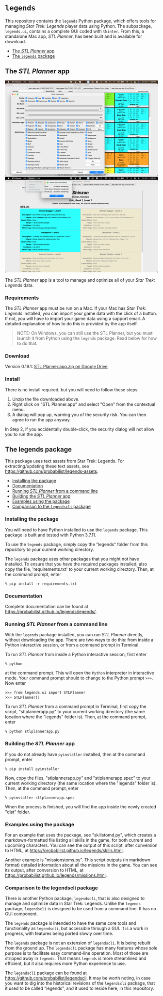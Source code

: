 # `legends`

This repository contains the `legends` Python package, which offers tools for managing *Star Trek: Legends* player data using Python. The subpackage, `legends.ui`, contains a complete GUI coded with `tkinter`. From this, a standalone Mac app, *STL Planner*, has been built and is available for download.

* [The *STL Planner* app](#the-stl-planner-app)
* [The `legends` package](#the-legends-package)

## The *STL Planner* app

![STL Planner screenshot 1](https://github.com/probabilist/legends/blob/main/screenshot.png)
![STL Planner screenshot 2](https://github.com/probabilist/legends/blob/main/screenshot2.png)

The *STL Planner* app is a tool to manage and optimize all of your *Star Trek: Legends* data.

### Requirements

The *STL Planner* app must be run on a Mac. If your Mac has *Star Trek: Legends* installed, you can import your game data with the click of a button. If not, you will have to import your game data using a support email. A detailed explanation of how to do this is provided by the app itself.

> NOTE: On Windows, you can still use the STL Planner, but you must launch it from Python using the `legends` package. Read below for how to do that.

### Download

Version 0.19.1: [STL Planner.app.zip on Google Drive](https://drive.google.com/file/d/1fmapquu-DUVeSOUEJnKu1S3ttwncSobd/view?usp=sharing)

### Install

There is no install required, but you will need to follow these steps:

1. Unzip the file downloaded above.
2. Right click on "STL Planner.app" and select "Open" from the contextual menu.
3. A dialog will pop up, warning you of the security risk. You can then agree to run the app anyway.

In Step 2, if you accidentally double-click, the security dialog will not allow you to run the app.

<!--### Developer version

If you'd like to try the latest developer version, it's here: [v0.10.1-dev](https://drive.google.com/file/d/1cC8wh6WpsdCjdXFE43TPNpQ_vRyhuQ3J/view?usp=sharing)

The developer version is a Unix Executable. When you run it in macOS, you will see two windows. One is the app, as usual. The other is a Terminal console.

The developer version may sometimes write to the console, not just for error messages, but for intended functionality. If the app is not functioning the way you expect, be sure to check the console.-->

## The legends package

This package uses text assets from Star Trek: Legends. For extracting/updating these text assets, see https://github.com/probabilist/legends-assets.

* [Installing the package](#installing-the-package)
* [Documentation](#documentation)
* [Running *STL Planner* from a command line](#running-stl-planner-from-a-command-line)
* [Building the *STL Planner* app](#building-the-stl-planner-app)
* [Examples using the package](#examples-using-the-package)
* [Comparison to the `legendscli` package](#comparison-to-the-legendscli-package)

### Installing the package

You will need to have Python installed to use the `legends` package. This package is built and tested with Python 3.7.11.

To use the `legends` package, simply copy the "legends" folder from this repository to your current working directory.

The `legends` package uses other packages that you might not have installed. To ensure that you have the required packages installed, also copy the file, 'requirements.txt' to your current working directory. Then, at the command prompt, enter
```
% pip install -r requirements.txt
```

### Documentation

Complete documentation can be found at https://probabilist.github.io/legends/legends/.

### Running *STL Planner* from a command line

With the `legends` package installed, you can run *STL Planner* directly, without downloading the app. There are two ways to do this: from inside a Python interactive session, or from a command prompt in Terminal.

To run *STL Planner* from inside a Python interactive session, first enter
```
% python
```
at the command prompt. This will open the `Python` interpreter in interactive mode. Your command prompt should to change to the Python prompt `>>>`. Now enter
```
>>> from legends.ui import STLPlanner
>>> STLPlanner()
```

To run *STL Planner* from a command prompt in Terminal, first copy the script, "stlplannerapp.py" to your current working directory (the same location where the "legends" folder is). Then, at the command prompt, enter
```
% python stlplannerapp.py
```

### Building the *STL Planner* app

If you do not already have `pyinstaller` installed, then at the command prompt, enter
```
% pip install pyinstaller
```
Now, copy the files, "stlplannerapp.py" and "stlplannerapp.spec" to your current working directory (the same location where the "legends" folder is). Then, at the command prompt, enter
```
% pyinstaller stlplannerapp.spec
```
When the process is finished, you will find the app inside the newly created "dist" folder.

### Examples using the package

For an example that uses the package, see "skillstomd.py", which creates a markdown-formatted file listing all skills in the game, for both current and upcoming characters. You can see the output of this script, after conversion to HTML, at https://probabilist.github.io/legends/skills.html.

Another example is "missionstoms.py". This script outputs (in markdown format) detailed information about all the missions in the game. You can see its output, after conversion to HTML, at https://probabilist.github.io/legends/missions.html.

### Comparison to the legendscli package

There is another Python package, `legendscli`, that is also designed to manage and optimize data in Star Trek: Legends. Unlike the `legends` package, `legendscli` is designed to be used from a command line. It has no GUI component.

The `legends` package is intended to have the same core tools and functionality as `legendscli`, but accessible through a GUI. It is a work in progress, with features being ported slowly over time.

The `legends` package is not an extension of `legendscli`. It is being rebuilt from the ground up. The `legendscli` package has many features whose sole purpose is to facilitate easy command-line operation. Most of those are stripped away in `legends`. That means `legends` is more streamlined and efficient, but it also requires more Python experience to use.

The `legendscli` package can be found at https://github.com/probabilist/legendscli. It may be worth noting, in case you want to dig into the historical revisions of the `legendscli` package, that it used to be called "legends", and it used to reside here, in this repository.
